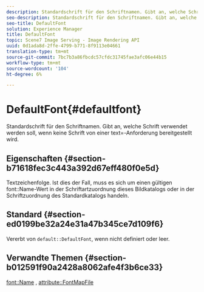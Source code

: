 ```yaml
---
description: Standardschrift für den Schriftnamen. Gibt an, welche Schrift verwendet werden soll, wenn keine Schrift von einer text=-Anforderung bereitgestellt wird.
seo-description: Standardschrift für den Schriftnamen. Gibt an, welche Schrift verwendet werden soll, wenn keine Schrift von einer text=-Anforderung bereitgestellt wird.
seo-title: DefaultFont
solution: Experience Manager
title: DefaultFont
topic: Scene7 Image Serving - Image Rendering API
uuid: 0d1ada8d-2ffe-4799-b771-8f9113e04661
translation-type: tm+mt
source-git-commit: 7bc7b3a86fbcdc57cfdc31745fae3afc06e44b15
workflow-type: tm+mt
source-wordcount: '104'
ht-degree: 6%

---
```



# DefaultFont{#defaultfont}

Standardschrift für den Schriftnamen. Gibt an, welche Schrift verwendet werden soll, wenn keine Schrift von einer text=-Anforderung bereitgestellt wird.

## Eigenschaften {#section-b71618fec3c443a392d67eff480f0e5d}

Textzeichenfolge. Ist dies der Fall, muss es sich um einen gültigen font::Name-Wert in der Schriftartzuordnung dieses Bildkatalogs oder in der Schriftzuordnung des Standardkatalogs handeln.

## Standard {#section-ed0199be32a24e31a47b345ce7d109f6}

Vererbt von `default::DefaultFont`, wenn nicht definiert oder leer.

## Verwandte Themen {#section-b012591f90a2428a8062afe4f3b6ce33}

[font::Name](../../../../../is-api/image-catalog/image-serving-api-ref/c-image-catalog-reference/c-font-map-reference/r-name-font.md#reference-c55889877dc54aabb60734dcde86ee76) ,  [attribute::FontMapFile](../../../../../is-api/image-catalog/image-serving-api-ref/c-image-catalog-reference/c-attributes-reference/r-fontmapfile.md#reference-22e077d4595b45b6a6e549b8499ecb76)
